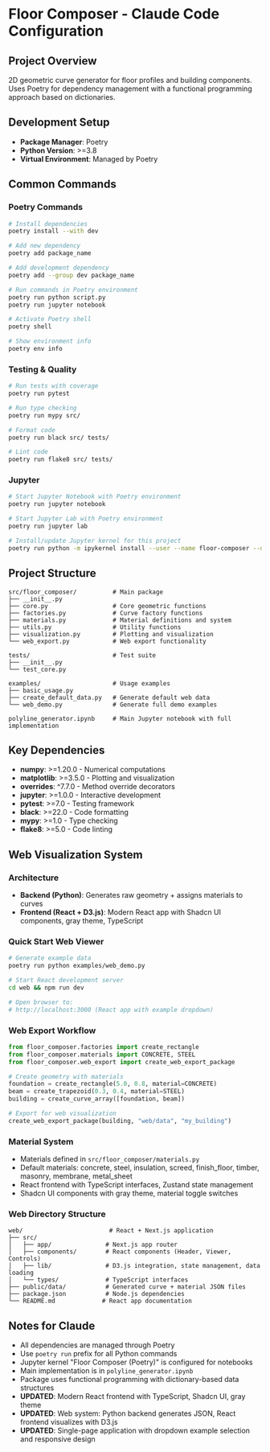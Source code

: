 # Floor Composer - Claude Code Configuration

## Project Overview
2D geometric curve generator for floor profiles and building components. Uses Poetry for dependency management with a functional programming approach based on dictionaries.

## Development Setup
- **Package Manager**: Poetry
- **Python Version**: >=3.8
- **Virtual Environment**: Managed by Poetry

## Common Commands

### Poetry Commands
```bash
# Install dependencies
poetry install --with dev

# Add new dependency
poetry add package_name

# Add development dependency  
poetry add --group dev package_name

# Run commands in Poetry environment
poetry run python script.py
poetry run jupyter notebook

# Activate Poetry shell
poetry shell

# Show environment info
poetry env info
```

### Testing & Quality
```bash
# Run tests with coverage
poetry run pytest

# Run type checking
poetry run mypy src/

# Format code
poetry run black src/ tests/

# Lint code
poetry run flake8 src/ tests/
```

### Jupyter
```bash
# Start Jupyter Notebook with Poetry environment
poetry run jupyter notebook

# Start Jupyter Lab with Poetry environment  
poetry run jupyter lab

# Install/update Jupyter kernel for this project
poetry run python -m ipykernel install --user --name floor-composer --display-name "Floor Composer (Poetry)"
```

## Project Structure
```
src/floor_composer/          # Main package
├── __init__.py
├── core.py                  # Core geometric functions
├── factories.py             # Curve factory functions
├── materials.py             # Material definitions and system
├── utils.py                 # Utility functions
├── visualization.py         # Plotting and visualization
└── web_export.py            # Web export functionality

tests/                       # Test suite
├── __init__.py
└── test_core.py

examples/                    # Usage examples
├── basic_usage.py
├── create_default_data.py   # Generate default web data
└── web_demo.py              # Generate full demo examples

polyline_generator.ipynb     # Main Jupyter notebook with full implementation
```

## Key Dependencies
- **numpy**: >=1.20.0 - Numerical computations
- **matplotlib**: >=3.5.0 - Plotting and visualization
- **overrides**: ^7.7.0 - Method override decorators
- **jupyter**: >=1.0.0 - Interactive development
- **pytest**: >=7.0 - Testing framework
- **black**: >=22.0 - Code formatting
- **mypy**: >=1.0 - Type checking
- **flake8**: >=5.0 - Code linting

## Web Visualization System

### Architecture
- **Backend (Python)**: Generates raw geometry + assigns materials to curves
- **Frontend (React + D3.js)**: Modern React app with Shadcn UI components, gray theme, TypeScript

### Quick Start Web Viewer
```bash
# Generate example data
poetry run python examples/web_demo.py

# Start React development server  
cd web && npm run dev

# Open browser to:
# http://localhost:3000 (React app with example dropdown)
```

### Web Export Workflow
```python
from floor_composer.factories import create_rectangle
from floor_composer.materials import CONCRETE, STEEL  
from floor_composer.web_export import create_web_export_package

# Create geometry with materials
foundation = create_rectangle(5.0, 0.8, material=CONCRETE)
beam = create_trapezoid(0.3, 0.4, material=STEEL)
building = create_curve_array([foundation, beam])

# Export for web visualization
create_web_export_package(building, "web/data", "my_building")
```

### Material System
- Materials defined in `src/floor_composer/materials.py`
- Default materials: concrete, steel, insulation, screed, finish_floor, timber, masonry, membrane, metal_sheet
- React frontend with TypeScript interfaces, Zustand state management
- Shadcn UI components with gray theme, material toggle switches

### Web Directory Structure
```
web/                        # React + Next.js application
├── src/
│   ├── app/               # Next.js app router
│   ├── components/        # React components (Header, Viewer, Controls)
│   ├── lib/               # D3.js integration, state management, data loading
│   └── types/             # TypeScript interfaces
├── public/data/           # Generated curve + material JSON files
├── package.json           # Node.js dependencies
└── README.md             # React app documentation
```

## Notes for Claude
- All dependencies are managed through Poetry
- Use `poetry run` prefix for all Python commands
- Jupyter kernel "Floor Composer (Poetry)" is configured for notebooks
- Main implementation is in `polyline_generator.ipynb`
- Package uses functional programming with dictionary-based data structures
- **UPDATED**: Modern React frontend with TypeScript, Shadcn UI, gray theme
- **UPDATED**: Web system: Python backend generates JSON, React frontend visualizes with D3.js
- **UPDATED**: Single-page application with dropdown example selection and responsive design